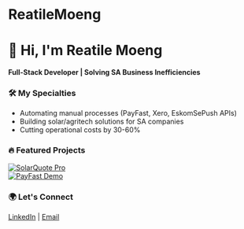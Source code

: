 # ReatileMoeng
# 👋 Hi, I'm Reatile Moeng  
**Full-Stack Developer | Solving SA Business Inefficiencies**  

### 🛠️ My Specialties  
- Automating manual processes (PayFast, Xero, EskomSePush APIs)  
- Building solar/agritech solutions for SA companies  
- Cutting operational costs by 30-60%  

### 🔥 Featured Projects  
[![SolarQuote Pro](https://img.shields.io/badge/-SolarQuote_Pro-000?style=for-the-badge)](https://github.com/ReatileMoeng/solarquote-pro)  
[![PayFast Demo](https://img.shields.io/badge/-PayFast_Integration-000?style=for-the-badge)](https://github.com/ReatileMoeng/payfast-demo)  

### 🌍 Let's Connect  
[LinkedIn](www.linkedin.com/in/reatile-moeng-29214a2a7) | [Email](reatilemoeng45@gmail.com)  
